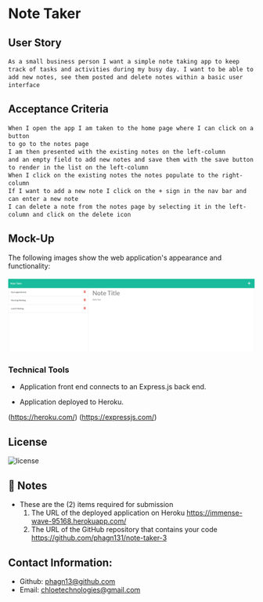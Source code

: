 # Note Taker


## User Story

```
As a small business person I want a simple note taking app to keep track of tasks and activities during my busy day. I want to be able to add new notes, see them posted and delete notes within a basic user interface
```


## Acceptance Criteria

```
When I open the app I am taken to the home page where I can click on a button
to go to the notes page 
I am then presented with the existing notes on the left-column
and an empty field to add new notes and save them with the save button to render in the list on the left-column
When I click on the existing notes the notes populate to the right-column
If I want to add a new note I click on the + sign in the nav bar and can enter a new note
I can delete a note from the notes page by selecting it in the left-column and click on the delete icon

```


## Mock-Up

The following images show the web application's appearance and functionality:

![Existing notes are listed in the left-hand column with empty fields on the right-hand side for the new note’s title and text.](./Assets/img-note-taker-1.png)


### Technical Tools 

  * Application front end connects to an Express.js back end.

  * Application deployed to Heroku.

(https://heroku.com/)
(https://expressjs.com/)

## License

![license](https://img.shields.io/badge/license-MIT-blue.svg)

## 📝 Notes

- These are the (2) items required for submission
  1.  The URL of the deployed application on Heroku
      https://immense-wave-95168.herokuapp.com/
  2.  The URL of the GitHub repository that contains your code
      https://github.com/phagn131/note-taker-3

## Contact Information:
- Github: [phagn13@github.com](https://github.com/phagn13@github.com)
- Email: [chloetechnologies@gmail.com](user@email.com)

